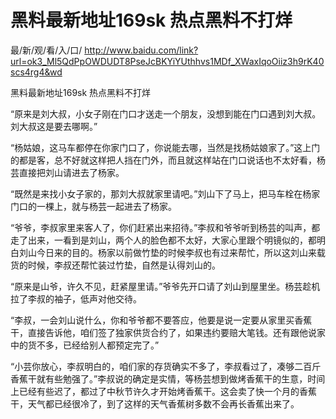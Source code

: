 # 黑料最新地址169sk 热点黑料不打烊

最/新/观/看/入/口/ http://www.baidu.com/link?url=ok3_Ml5QdPpOWDUDT8PseJcBKYiYUthhvs1MDf_XWaxIqoOiiz3h9rK40scs4rg4&wd

黑料最新地址169sk 热点黑料不打烊

“原来是刘大叔，小女子刚在门口才送走一个朋友，没想到能在门口遇到刘大叔。刘大叔这是要去哪啊。”

“杨姑娘，这马车都停在你家门口了，你说能去哪，当然是找杨姑娘家了。”这上门的都是客，总不好就这样把人挡在门外，而且就这样站在门口说话也不太好看，杨芸直接把刘山请进去了杨家。

“既然是来找小女子家的，那刘大叔就家里请吧。”刘山下了马上，把马车栓在杨家门口的一棵上，就与杨芸一起进去了杨家。

“爷爷，李叔家里来客人了，你们赶紧出来招待。”李叔和爷爷听到杨芸的叫声，都走了出来，一看到是刘山，两个人的脸色都不太好，大家心里跟个明镜似的，都明白刘山今日来的目的。杨家以前做竹垫的时候李叔也有过来帮忙，所以这刘山来载货的时候，李叔还帮忙装过竹垫，自然是认得刘山的。

“原来是山爷，许久不见，赶紧屋里请。”爷爷先开口请了刘山到屋里坐。杨芸趁机拉了李叔的袖子，低声对他交待。

“李叔，一会刘山说什么，你和爷爷都不要答应，他要是说一定要从家里买香蕉干，直接告诉他，咱们签了独家供货合约了，如果违约要赔大笔钱。还有跟他说家中的货不多，已经给别人都预定完了。”

“小芸你放心，李叔明白的，咱们家的存货确实不多了，李叔看过了，凑够二百斤香蕉干就有些勉强了。”李叔说的确定是实情，等杨芸想到做烤香蕉干的生意，时间上已经有些迟了，都过了中秋节许久才开始烤香蕉干。这会卖了快一个月的香蕉干，天气都已经很冷了，到了这样的天气香蕉树多数不会再长香蕉出来了。
